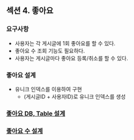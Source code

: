 ## 섹션 4. 좋아요

### 요구사항

- 사용자는 각 게시글에 1회 좋아요를 할 수 있다.
- 좋아요 수 조회 기능도 필요하다.
- 사용자는 게시글마다 좋아요 등록/취소를 할 수 있다.

### 좋아요 설계

- 유니크 인덱스를 이용하여 구현
  - (게시글ID + 사용자ID)로 유니크 인덱스를 생성

### [좋아요 DB, Table 설계](database_table_setting/README.md)

### [좋아요 수 설계](like_count/README.md)
